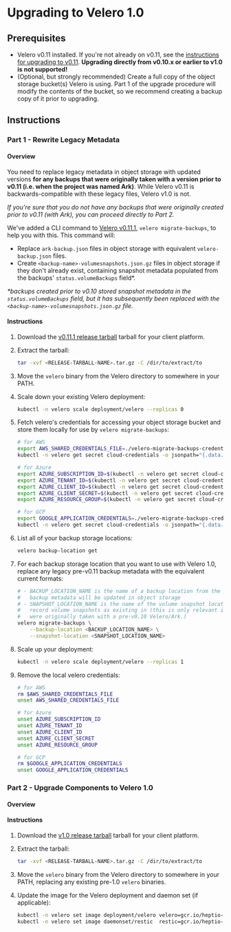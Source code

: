 # Upgrading to Velero 1.0

## Prerequisites
- Velero v0.11 installed. If you're not already on v0.11, see the [instructions for upgrading to v0.11][0]. **Upgrading directly from v0.10.x or earlier to v1.0 is not supported!**
- (Optional, but strongly recommended) Create a full copy of the object storage bucket(s) Velero is using. Part 1 of the upgrade procedure will modify the contents of the bucket, so we recommend creating a backup copy of it prior to upgrading.

## Instructions

### Part 1 - Rewrite Legacy Metadata

#### Overview

You need to replace legacy metadata in object storage with updated versions **for any backups that were originally taken with a version prior to v0.11 (i.e. when the project was named Ark)**. While Velero v0.11 is backwards-compatible with these legacy files, Velero v1.0 is not.

_If you're sure that you do not have any backups that were originally created prior to v0.11 (with Ark), you can proceed directly to Part 2._

We've added a CLI command to [Velero v0.11.1][1], `velero migrate-backups`, to help you with this. This command will:

- Replace `ark-backup.json` files in object storage with equivalent `velero-backup.json` files. 
- Create `<backup-name>-volumesnapshots.json.gz` files in object storage if they don't already exist, containing snapshot metadata populated from the backups' `status.volumeBackups` field*. 

_*backups created prior to v0.10 stored snapshot metadata in the `status.volumeBackups` field, but it has subsequently been replaced with the `<backup-name>-volumesnapshots.json.gz` file._


#### Instructions
1. Download the [v0.11.1 release tarball][1] tarball for your client platform.

1. Extract the tarball:
    ```bash
    tar -xvf <RELEASE-TARBALL-NAME>.tar.gz -C /dir/to/extract/to 
    ```

1. Move the `velero` binary from the Velero directory to somewhere in your PATH.

1. Scale down your existing Velero deployment:
    ```bash
    kubectl -n velero scale deployment/velero --replicas 0
    ```

1. Fetch velero's credentials for accessing your object storage bucket and store them locally for use by `velero migrate-backups`:
    ```bash
    # for AWS
    export AWS_SHARED_CREDENTIALS_FILE=./velero-migrate-backups-credentials
    kubectl -n velero get secret cloud-credentials -o jsonpath="{.data.cloud}" | base64 --decode > $AWS_SHARED_CREDENTIALS_FILE

    # for Azure
    export AZURE_SUBSCRIPTION_ID=$(kubectl -n velero get secret cloud-credentials -o jsonpath="{.data.AZURE_SUBSCRIPTION_ID}" | base64 --decode)
    export AZURE_TENANT_ID=$(kubectl -n velero get secret cloud-credentials -o jsonpath="{.data.AZURE_TENANT_ID}" | base64 --decode)
    export AZURE_CLIENT_ID=$(kubectl -n velero get secret cloud-credentials -o jsonpath="{.data.AZURE_CLIENT_ID}" | base64 --decode)
    export AZURE_CLIENT_SECRET=$(kubectl -n velero get secret cloud-credentials -o jsonpath="{.data.AZURE_CLIENT_SECRET}" | base64 --decode)
    export AZURE_RESOURCE_GROUP=$(kubectl -n velero get secret cloud-credentials -o jsonpath="{.data.AZURE_RESOURCE_GROUP}" | base64 --decode)

    # for GCP
    export GOOGLE_APPLICATION_CREDENTIALS=./velero-migrate-backups-credentials
    kubectl -n velero get secret cloud-credentials -o jsonpath="{.data.cloud}" | base64 --decode > $GOOGLE_APPLICATION_CREDENTIALS
    ```

1. List all of your backup storage locations:
    ```bash
    velero backup-location get
    ```

1. For each backup storage location that you want to use with Velero 1.0, replace any legacy pre-v0.11 backup metadata with the equivalent current formats:
    ```bash
    # - BACKUP_LOCATION_NAME is the name of a backup location from the previous step, whose
    #   backup metadata will be updated in object storage
    # - SNAPSHOT_LOCATION_NAME is the name of the volume snapshot location that Velero should
    #   record volume snapshots as existing in (this is only relevant if you have backups that
    #   were originally taken with a pre-v0.10 Velero/Ark.)
    velero migrate-backups \
        --backup-location <BACKUP_LOCATION_NAME> \
        --snapshot-location <SNAPSHOT_LOCATION_NAME>
    ```

1. Scale up your deployment:
    ```bash
    kubectl -n velero scale deployment/velero --replicas 1
    ```

1. Remove the local velero credentials:
    ```bash
    # for AWS
    rm $AWS_SHARED_CREDENTIALS_FILE
    unset AWS_SHARED_CREDENTIALS_FILE

    # for Azure
    unset AZURE_SUBSCRIPTION_ID
    unset AZURE_TENANT_ID
    unset AZURE_CLIENT_ID
    unset AZURE_CLIENT_SECRET
    unset AZURE_RESOURCE_GROUP

    # for GCP
    rm $GOOGLE_APPLICATION_CREDENTIALS
    unset GOOGLE_APPLICATION_CREDENTIALS
    ```

### Part 2 - Upgrade Components to Velero 1.0

#### Overview

#### Instructions

1. Download the [v1.0 release tarball][2] tarball for your client platform.

1. Extract the tarball:
    ```bash
    tar -xvf <RELEASE-TARBALL-NAME>.tar.gz -C /dir/to/extract/to 
    ```

1. Move the `velero` binary from the Velero directory to somewhere in your PATH, replacing any existing pre-1.0 `velero` binaries.

1. Update the image for the Velero deployment and daemon set (if applicable):
    ```bash
    kubectl -n velero set image deployment/velero velero=gcr.io/heptio-images/velero:v1.0.0
    kubectl -n velero set image daemonset/restic  restic=gcr.io/heptio-images/velero:v1.0.0
    ```

[0]: https://velero.io/docs/v0.11.0/migrating-to-velero
[1]: https://github.com/heptio/velero/releases/tag/v0.11.1
[2]: https://github.com/heptio/velero/releases/tag/v1.0.0
